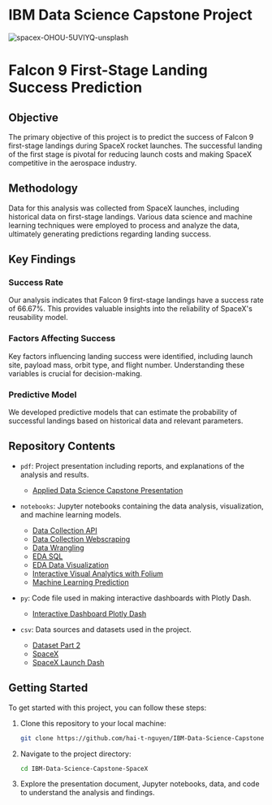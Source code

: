 # IBM Data Science Capstone Project
![spacex-OHOU-5UVIYQ-unsplash](https://github.com/hai-t-nguyen/IBM-Data-Science-Capstone-SpaceX/assets/124855223/2568718e-7773-4ef9-a1d3-2dc313e537a2)
# Falcon 9 First-Stage Landing Success Prediction

## Objective

The primary objective of this project is to predict the success of Falcon 9 first-stage landings during SpaceX rocket launches. The successful landing of the first stage is pivotal for reducing launch costs and making SpaceX competitive in the aerospace industry.

## Methodology

Data for this analysis was collected from SpaceX launches, including historical data on first-stage landings. Various data science and machine learning techniques were employed to process and analyze the data, ultimately generating predictions regarding landing success.

## Key Findings

### Success Rate

Our analysis indicates that Falcon 9 first-stage landings have a success rate of 66.67%. This provides valuable insights into the reliability of SpaceX's reusability model.

### Factors Affecting Success

Key factors influencing landing success were identified, including launch site, payload mass, orbit type, and flight number. Understanding these variables is crucial for decision-making.

### Predictive Model

We developed predictive models that can estimate the probability of successful landings based on historical data and relevant parameters.

## Repository Contents
- `pdf`: Project presentation including reports, and explanations of the analysis and results.
   - [Applied Data Science Capstone Presentation](hainguyen-spacex-datascience-capstone-presentation.pdf)

- `notebooks`: Jupyter notebooks containing the data analysis, visualization, and machine learning models.
   - [Data Collection API](hainguyen-spacex-1-data-collection-api.ipynb)
   - [Data Collection Webscraping](hainguyen-spacex-2-data-collection-webscraping.ipynb)
   - [Data Wrangling](hainguyen-spacex-3-data_wrangling.ipynb)
   - [EDA SQL](hainguyen-spacex-4-eda-sql-coursera_sqllite.ipynb)
   - [EDA Data Visualization](hainguyen-spacex-5-eda-dataviz.ipynb)
   - [Interactive Visual Analytics with Folium](hainguyen-spacex-6-interactive_visual_analytics_with_folium_launch_site_location.ipynb)
   - [Machine Learning Prediction](hainguyen-spacex-8-machine_learning_prediction.ipynb)

- `py`: Code file used in making interactive dashboards with Plotly Dash.
   - [Interactive Dashboard Plotly Dash](hainguyen-spacex-7-dash_app.py)

- `csv`: Data sources and datasets used in the project.
   - [Dataset Part 2](dataset_part_2.csv)
   - [SpaceX](Spacex.csv)
   - [SpaceX Launch Dash](spacex_launch_dash.csv)

## Getting Started

To get started with this project, you can follow these steps:

1. Clone this repository to your local machine:

   ```bash
   git clone https://github.com/hai-t-nguyen/IBM-Data-Science-Capstone-SpaceX.git
2. Navigate to the project directory:
   ```bash
   cd IBM-Data-Science-Capstone-SpaceX
3. Explore the presentation document, Jupyter notebooks, data, and code to understand the analysis and findings.
